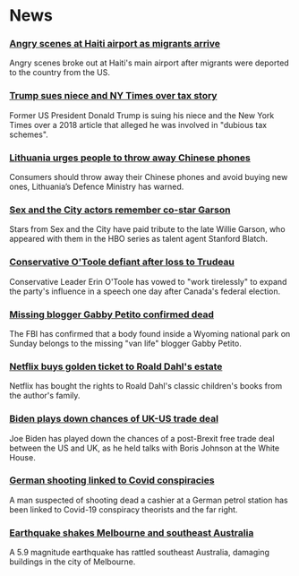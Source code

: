 # News
### [Angry scenes at Haiti airport as migrants arrive](https://www.bbc.com/news/world-latin-america-58650753)
Angry scenes broke out at Haiti's main airport after migrants were deported to the country from the US. 
### [Trump sues niece and NY Times over tax story](https://www.bbc.com/news/world-us-canada-58630492)
Former US President Donald Trump is suing his niece and the New York Times over a 2018 article that alleged he was involved in "dubious tax schemes".
### [Lithuania urges people to throw away Chinese phones](https://www.bbc.com/news/technology-58652249)
Consumers should throw away their Chinese phones and avoid buying new ones, Lithuania’s Defence Ministry has warned.
### [Sex and the City actors remember co-star Garson](https://www.bbc.com/news/world-us-canada-58647331)
Stars from Sex and the City have paid tribute to the late Willie Garson, who appeared with them in the HBO series as talent agent Stanford Blatch.
### [Conservative O'Toole defiant after loss to Trudeau](https://www.bbc.com/news/world-us-canada-58641764)
Conservative Leader Erin O'Toole has vowed to "work tirelessly" to expand the party's influence in a speech one day after Canada's federal election. 
### [Missing blogger Gabby Petito confirmed dead](https://www.bbc.com/news/world-us-canada-58646087)
The FBI has confirmed that a body found inside a Wyoming national park on Sunday belongs to the missing "van life" blogger Gabby Petito. 
### [Netflix buys golden ticket to Roald Dahl's estate](https://www.bbc.com/news/entertainment-arts-58648566)
Netflix has bought the rights to Roald Dahl's classic children's books from the author's family.
### [Biden plays down chances of UK-US trade deal](https://www.bbc.com/news/uk-politics-58646017)
Joe Biden has played down the chances of a post-Brexit free trade deal between the US and UK, as he held talks with Boris Johnson at the White House.
### [German shooting linked to Covid conspiracies](https://www.bbc.com/news/world-europe-58635103)
A man suspected of shooting dead a cashier at a German petrol station has been linked to Covid-19 conspiracy theorists and the far right.
### [Earthquake shakes Melbourne and southeast Australia](https://www.bbc.com/news/world-australia-58646917)
A 5.9 magnitude earthquake has rattled southeast Australia, damaging buildings in the city of Melbourne. 
